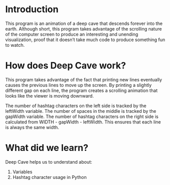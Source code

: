 # Introduction
This program is an animation of a deep cave that descends forever into the earth. Although short, this program takes advantage of the scrolling nature of the computer screen to produce an interesting and unending visualization, proof that it doesn’t take much code to produce something fun to watch.

# How does Deep Cave work?
This program takes advantage of the fact that printing new lines eventually causes the previous lines to move up the screen. By printing a slightly different gap on each line, the program creates a scrolling animation that looks like the viewer is moving downward.

The number of hashtag characters on the left side is tracked by the leftWidth variable. The number of spaces in the middle is tracked by the gapWidth variable. The number of hashtag characters on the right side is calculated from WIDTH - gapWidth - leftWidth. This ensures that each line is always the same width.

# What did we learn?
Deep Cave helps us to understand about:

1. Variables
2. Hashtag character usage in Python

